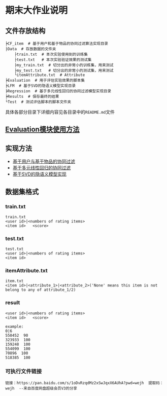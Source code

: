 # 期末大作业说明

## 文件存放结构

```
┝CF_item  # 基于用户和基于物品的协同过滤算法实现目录
├Data  # 存放数据的文件夹
    ├train.txt  # 本次实验使用到的训练集
    ├test.txt   # 本次实验验证效果的测试集
    ├my_train.txt  # 切分出的非常小的训练集，用来测试
    ├my_test.txt   # 切分出的非常小的测试集，用来测试
    └itemAttribute.txt  # Attribute
┝Evaluation  # 用于评估实验效果的脚本集
┝LFM  # 基于SVD的隐语义模型实现目录
┝Regression  # 基于多元线性回归的协同过滤模型实现目录
┝Results  # 保存最终的结果
└Test  # 测试评估脚本的脚本文件夹
```

具体各部分目录下详细内容见各目录中的`README.md`文件

## [Evaluation模块使用方法](Evaluation/README.md)

## 实现方法

- [基于用户与基于物品的协同过滤](CF_item/README.md)
- [基于多元线性回归的协同过滤](Regression/README.md)
- [基于SVD的隐语义模型实现](LFM/README.md)

## 数据集格式

### train.txt

```
train.txt
<user id>|<numbers of rating items>
<item id>   <score>
```

### test.txt

```
test.txt
<user id>|<numbers of rating items>
<item id>
```

### itemAttribute.txt

```
item.txt
<item id>|<attribute_1>|<attribute_2>('None' means this item is not belong to any of attribute_1/2)
```

### result

```
<user id>|<numbers of rating items>
<item id>   <score>

example:
0|6
550452  90  
323933  100  
159248  100  
554099  100  
70896  100  
518385  100 
```

### 可执行文件链接

`链接：https://pan.baidu.com/s/1oDvRzqdMz2xSwJqxX6AUhA?pwd=wejh 
提取码：wejh 
--来自百度网盘超级会员V3的分享`